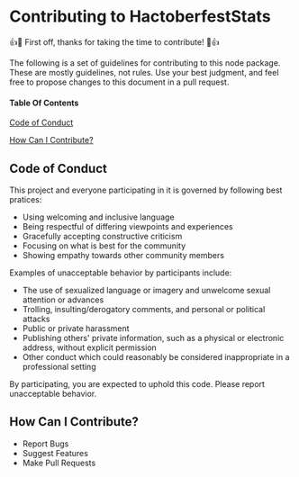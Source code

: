 # Contributing to HactoberfestStats

:+1::tada: First off, thanks for taking the time to contribute! :tada::+1:

The following is a set of guidelines for contributing to this node package. These are mostly guidelines, not rules. Use your best judgment, and feel free to propose changes to this document in a pull request.

#### Table Of Contents

[Code of Conduct](#code-of-conduct)

[How Can I Contribute?](#how-can-i-contribute)

## Code of Conduct
This project and everyone participating in it is governed by following best pratices:

* Using welcoming and inclusive language
* Being respectful of differing viewpoints and experiences
* Gracefully accepting constructive criticism
* Focusing on what is best for the community
* Showing empathy towards other community members

Examples of unacceptable behavior by participants include:

* The use of sexualized language or imagery and unwelcome sexual attention or advances
* Trolling, insulting/derogatory comments, and personal or political attacks
* Public or private harassment
* Publishing others' private information, such as a physical or electronic address, without explicit permission
* Other conduct which could reasonably be considered inappropriate in a professional setting

By participating, you are expected to uphold this code. Please report unacceptable behavior.

## How Can I Contribute?
* Report Bugs
* Suggest Features
* Make Pull Requests

